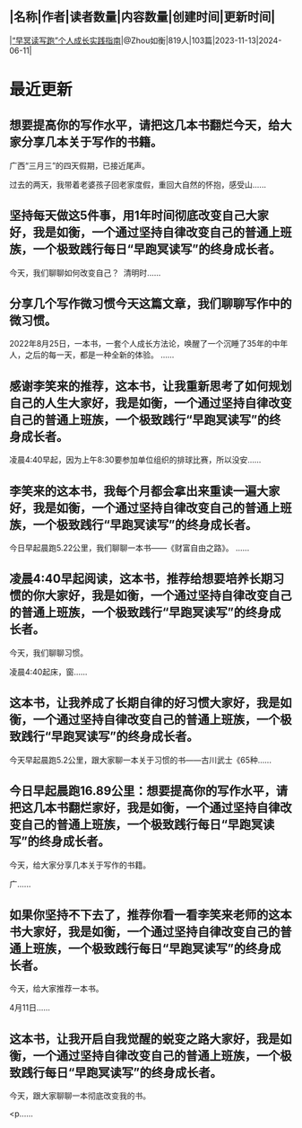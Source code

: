 |名称|作者|读者数量|内容数量|创建时间|更新时间|
---
|[“早冥读写跑”个人成长实践指南](https://xiaobot.net/p/Zhourh20231113?refer=0b133df9-27dc-423b-8101-639049001c13)|@Zhou如衡|819人|103篇|2023-11-13|2024-06-11|

# 最近更新
## 想要提高你的写作水平，请把这几本书翻烂今天，给大家分享几本关于写作的书籍。 

广西“三月三”的四天假期，已接近尾声。

过去的两天，我带着老婆孩子回老家度假，重回大自然的怀抱，感受山......
## 坚持每天做这5件事，用1年时间彻底改变自己大家好，我是如衡，一个通过坚持自律改变自己的普通上班族，一个极致践行每日“早跑冥读写”的终身成长者。 

今天，我们聊聊如何改变自己？
​
清明时......
## 分享几个写作微习惯今天这篇文章，我们聊聊写作中的微习惯。
​
2022年8月25日，一本书，一套个人成长方法论，唤醒了一个沉睡了35年的中年人，之后的每一天，都是一种全新的体验。 
......
## 感谢李笑来的推荐，这本书，让我重新思考了如何规划自己的人生大家好，我是如衡，一个通过坚持自律改变自己的普通上班族，一个极致践行“早跑冥读写”的终身成长者。 

凌晨4:40早起，因为上午8:30要参加单位组织的排球比赛，所以没安......
## 李笑来的这本书，我每个月都会拿出来重读一遍大家好，我是如衡，一个通过坚持自律改变自己的普通上班族，一个极致践行“早跑冥读写”的终身成长者。

今日早起晨跑5.22公里，我们聊聊一本书——《财富自由之路》。
......
## 凌晨4:40早起阅读，这本书，推荐给想要培养长期习惯的你大家好，我是如衡，一个通过坚持自律改变自己的普通上班族，一个极致践行“早跑冥读写”的终身成长者。 

今天，我们聊聊习惯。

凌晨4:40起床，窗......
## 这本书，让我养成了长期自律的好习惯大家好，我是如衡，一个通过坚持自律改变自己的普通上班族，一个极致践行“早跑冥读写”的终身成长者。
​
今天早起晨跑5.2公里，跟大家聊一本关于习惯的书——古川武士《65种......
## 今日早起晨跑16.89公里：想要提高你的写作水平，请把这几本书翻烂家好，我是如衡，一个通过坚持自律改变自己的普通上班族，一个极致践行每日“早跑冥读写”的终身成长者。

今天，给大家分享几本关于写作的书籍。 

广......
## 如果你坚持不下去了，推荐你看一看李笑来老师的这本书大家好，我是如衡，一个通过坚持自律改变自己的普通上班族，一个极致践行每日“早跑冥读写”的终身成长者。 

今天，给大家推荐一本书。 

4月11日......
## 这本书，让我开启自我觉醒的蜕变之路大家好，我是如衡，一个通过坚持自律改变自己的普通上班族，一个极致践行每日“早跑冥读写”的终身成长者。 

今天，跟大家聊聊一本彻底改变我的书。 

<p......

